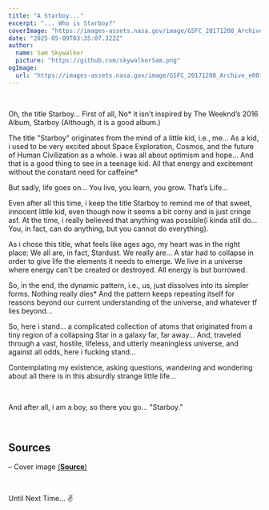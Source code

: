 ```yaml
---
title: "A Starboy..."
excerpt: "... Who is Starboy?"
coverImage: "https://images-assets.nasa.gov/image/GSFC_20171208_Archive_e001979/GSFC_20171208_Archive_e001979~orig.jpg"
date: "2025-05-09T03:35:07.322Z"
author:
  name: Sam Skywalker
  picture: "https://github.com/skywalkerSam.png"
ogImage:
  url: "https://images-assets.nasa.gov/image/GSFC_20171208_Archive_e001979/GSFC_20171208_Archive_e001979~orig.jpg"
---
```


&nbsp;

Oh, the title Starboy... First of all, No* it isn't inspired by The Weeknd’s 2016 Album, Starboy (Although, it is a good album.)

The title "Starboy" originates from the mind of a little kid, i.e., me… As a kid, i used to be very excited about Space Exploration, Cosmos, and the future of Human Civilization as a whole. i was all about optimism and hope... And that is a good thing to see in a teenage kid. All that energy and excitement without the constant need for caffeine*

But sadly, life goes on... You live, you learn, you grow. That’s Life…

Even after all this time, i keep the title Starboy to remind me of that sweet, innocent little kid, even though now it seems a bit corny and is just cringe asf. At the time, i really believed that anything was possible(i kinda still do… You, in fact, can do anything, but you cannot do everything).

As i chose this title, what feels like ages ago, my heart was in the right place: We all are, in fact, Stardust. We really are... A star had to collapse in order to give life the elements it needs to emerge. We live in a universe where energy can't be created or destroyed. All energy is but borrowed.

So, in the end, the dynamic pattern, i.e., us, just dissolves into its simpler forms. Nothing really dies* And the pattern keeps repeating itself for reasons beyond our current understanding of the universe, and whatever tf lies beyond...

So, here i stand... a complicated collection of atoms that originated from a tiny region of a collapsing Star in a galaxy far, far away... And, traveled through a vast, hostile, lifeless, and utterly meaningless universe, and against all odds, here i fucking stand...

Contemplating my existence, asking questions, wandering and wondering about all there is in this absurdly strange little life...

&nbsp;

And after all, i am a boy, so there you go... "Starboy."

&nbsp;

## Sources

– Cover image [(**Source**)](https://images.nasa.gov/details/GSFC_20171208_Archive_e001979)

&nbsp;

Until Next Time... ✌️
